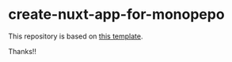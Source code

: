 # create-nuxt-app-for-monopepo

This repository is based on [this template](https://github.com/shinGangan/create-nuxt-app-for-monopepo).

Thanks!!
